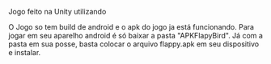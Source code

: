 Jogo feito na Unity utilizando

O Jogo so tem build de android e o apk do jogo ja está funcionando.
Para jogar em seu aparelho android é só baixar a pasta "APKFlapyBird".
Já com a pasta em sua posse, basta colocar o arquivo flappy.apk em seu dispositivo e instalar.
